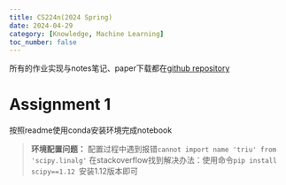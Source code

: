 ```yaml
---
title: CS224n(2024 Spring)
date: 2024-04-29
category: [Knowledge, Machine Learning]
toc_number: false
---
```


所有的作业实现与notes笔记、paper下载都在[github repository]()

# Assignment 1
按照readme使用conda安装环境完成notebook

> **环境配置问题：**
> 配置过程中遇到报错`cannot import name 'triu' from 'scipy.linalg'`
> 在stackoverflow找到解决办法：使用命令`pip install scipy==1.12 `安装1.12版本即可
